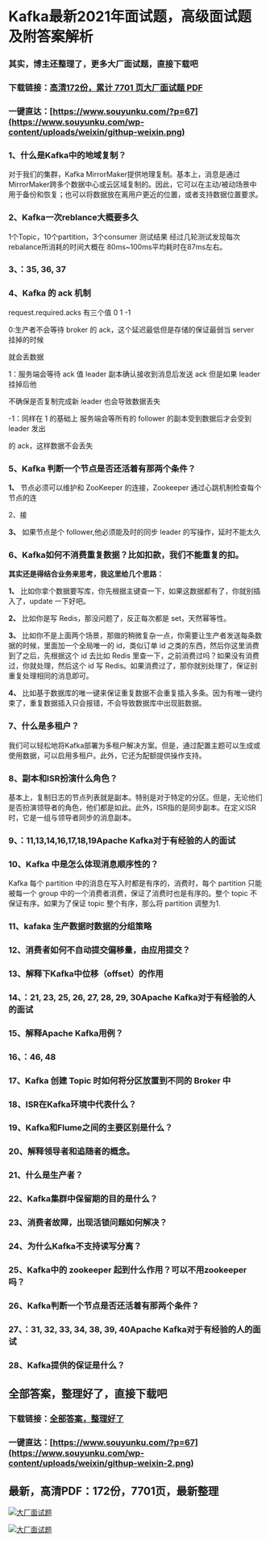# Kafka最新2021年面试题，高级面试题及附答案解析

### 其实，博主还整理了，更多大厂面试题，直接下载吧

### 下载链接：[高清172份，累计 7701 页大厂面试题  PDF](https://github.com/souyunku/DevBooks/blob/master/docs/index.md)

### 一键直达：[https://www.souyunku.com/?p=67](https://www.souyunku.com/wp-content/uploads/weixin/githup-weixin.png)



### 1、什么是Kafka中的地域复制？

对于我们的集群，Kafka MirrorMaker提供地理复制。基本上，消息是通过MirrorMaker跨多个数据中心或云区域复制的。因此，它可以在主动/被动场景中用于备份和恢复；也可以将数据放在离用户更近的位置，或者支持数据位置要求。


### 2、Kafka一次reblance大概要多久

1个Topic，10个partition，3个consumer 测试结果 经过几轮测试发现每次rebalance所消耗的时间大概在 80ms~100ms平均耗时在87ms左右。


### 3、：35, 36, 37


### 4、Kafka 的 ack 机制

request.required.acks 有三个值 0 1 -1

0:生产者不会等待 broker 的 ack，这个延迟最低但是存储的保证最弱当 server 挂掉的时候

就会丢数据

1：服务端会等待 ack 值 leader 副本确认接收到消息后发送 ack 但是如果 leader 挂掉后他

不确保是否复制完成新 leader 也会导致数据丢失

-1：同样在 1 的基础上 服务端会等所有的 follower 的副本受到数据后才会受到 leader 发出

的 ack，这样数据不会丢失


### 5、Kafka 判断一个节点是否还活着有那两个条件？

**1、** 节点必须可以维护和 ZooKeeper 的连接，Zookeeper 通过心跳机制检查每个节点的连

2、接

**3、** 如果节点是个 follower,他必须能及时的同步 leader 的写操作，延时不能太久


### 6、Kafka如何不消费重复数据？比如扣款，我们不能重复的扣。

**其实还是得结合业务来思考，我这里给几个思路：**

**1、** 比如你拿个数据要写库，你先根据主键查一下，如果这数据都有了，你就别插入了，update 一下好吧。

**2、** 比如你是写 Redis，那没问题了，反正每次都是 set，天然幂等性。

**3、** 比如你不是上面两个场景，那做的稍微复杂一点，你需要让生产者发送每条数据的时候，里面加一个全局唯一的 id，类似订单 id 之类的东西，然后你这里消费到了之后，先根据这个 id 去比如 Redis 里查一下，之前消费过吗？如果没有消费过，你就处理，然后这个 id 写 Redis。如果消费过了，那你就别处理了，保证别重复处理相同的消息即可。

**4、** 比如基于数据库的唯一键来保证重复数据不会重复插入多条。因为有唯一键约束了，重复数据插入只会报错，不会导致数据库中出现脏数据。

### 7、什么是多租户？

我们可以轻松地将Kafka部署为多租户解决方案。但是，通过配置主题可以生成或使用数据，可以启用多租户。此外，它还为配额提供操作支持。


### 8、副本和ISR扮演什么角色？

基本上，复制日志的节点列表就是副本。特别是对于特定的分区。但是，无论他们是否扮演领导者的角色，他们都是如此。此外，ISR指的是同步副本。在定义ISR时，它是一组与领导者同步的消息副本。


### 9、：11,13,14,16,17,18,19Apache Kafka对于有经验的人的面试
### 10、Kafka 中是怎么体现消息顺序性的？

Kafka 每个 partition 中的消息在写入时都是有序的，消费时，每个 partition 只能被每一个 group 中的一个消费者消费，保证了消费时也是有序的。整个 topic 不保证有序。如果为了保证 topic 整个有序，那么将 partition 调整为1.


### 11、kafaka 生产数据时数据的分组策略
### 12、消费者如何不自动提交偏移量，由应用提交？
### 13、解释下Kafka中位移（offset）的作用
### 14、：21, 23, 25, 26, 27, 28, 29, 30Apache Kafka对于有经验的人的面试
### 15、解释Apache Kafka用例？
### 16、：46, 48
### 17、Kafka 创建 Topic 时如何将分区放置到不同的 Broker 中
### 18、ISR在Kafka环境中代表什么？
### 19、Kafka和Flume之间的主要区别是什么？
### 20、解释领导者和追随者的概念。
### 21、什么是生产者？
### 22、Kafka集群中保留期的目的是什么？
### 23、消费者故障，出现活锁问题如何解决？
### 24、为什么Kafka不支持读写分离？
### 25、Kafka中的 zookeeper 起到什么作用？可以不用zookeeper吗？
### 26、Kafka判断一个节点是否还活着有那两个条件？
### 27、：31, 32, 33, 34, 38, 39, 40Apache Kafka对于有经验的人的面试
### 28、Kafka提供的保证是什么？




## 全部答案，整理好了，直接下载吧

### 下载链接：[全部答案，整理好了](https://www.souyunku.com/wp-content/uploads/weixin/githup-weixin-2.png)

### 一键直达：[https://www.souyunku.com/?p=67](https://www.souyunku.com/wp-content/uploads/weixin/githup-weixin-2.png)


## 最新，高清PDF：172份，7701页，最新整理

[![大厂面试题](https://www.souyunku.com/wp-content/uploads/weixin/mst.png "架构师专栏")](https://www.souyunku.com/wp-content/uploads/weixin/githup-weixin.png "架构师专栏")

[![大厂面试题](https://www.souyunku.com/wp-content/uploads/weixin/githup-weixin.png "架构师专栏")](https://www.souyunku.com/wp-content/uploads/weixin/githup-weixin.png "架构师专栏")
